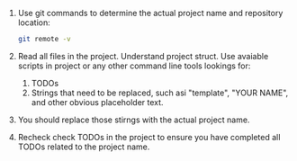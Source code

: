 1. Use git commands to
   determine the actual project name and repository location:
   ```bash
   git remote -v
   ```

2. Read all files in the project. Understand project struct.
   Use avaiable scripts in project or any other command line tools lookings for:

   1. TODOs
   2. Strings that need to be replaced, such asi
      "template", "YOUR NAME", and other obvious placeholder text.

3. You should replace those stirngs with the actual project name.

4. Recheck check TODOs in the project to
   ensure you have completed all TODOs related to the project name.
